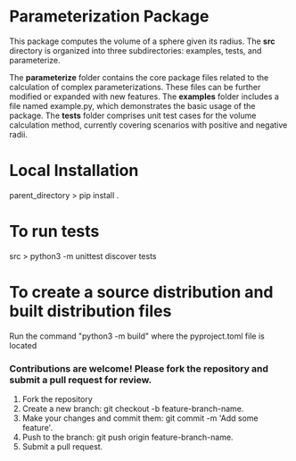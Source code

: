 # Parameterization Package

This package computes the volume of a sphere given its radius. The **src** directory is organized into three subdirectories: examples, tests, and parameterize.

The **parameterize** folder contains the core package files related to the calculation of complex parameterizations. These files can be further modified or expanded with new features.
The **examples** folder includes a file named example.py, which demonstrates the basic usage of the package.
The **tests** folder comprises unit test cases for the volume calculation method, currently covering scenarios with positive and negative radii.

# Local Installation

parent_directory > pip install .

# To run tests

src > python3 -m unittest discover tests

# To create a source distribution and built distribution files

Run the command "python3 -m build" where the pyproject.toml file is located

### Contributions are welcome! Please fork the repository and submit a pull request for review.

1. Fork the repository
2. Create a new branch: git checkout -b feature-branch-name.
3. Make your changes and commit them: git commit -m 'Add some feature'.
4. Push to the branch: git push origin feature-branch-name.
5. Submit a pull request.
